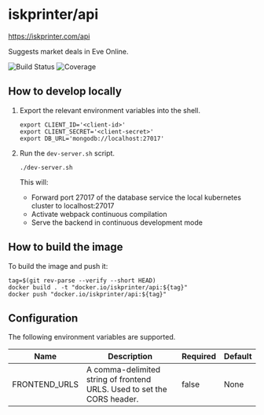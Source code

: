 # iskprinter/api
https://iskprinter.com/api

Suggests market deals in Eve Online.

![Build Status](https://iskprinter.com/jenkins/buildStatus/icon?job=api%2Fmain)
![Coverage](https://img.shields.io/badge/dynamic/json?label=coverage&query=%24.results.elements%5B%3F%28%40.name%20%3D%3D%20%27Conditional%27%29%5D.ratio&suffix=%20branch%25&url=https%3A%2F%2Fiskprinter.com%2Fjenkins%2Fjob%2Fapi%2Fjob%2Fmain%2FlastBuild%2Fcoverage%2Fresult%2Fapi%2Fjson%3Fdepth%3D1)

## How to develop locally

1. Export the relevant environment variables into the shell.
    ```
    export CLIENT_ID='<client-id>'
    export CLIENT_SECRET='<client-secret>'
    export DB_URL='mongodb://localhost:27017'
    ```

2. Run the `dev-server.sh` script.
    ```
    ./dev-server.sh
    ```
    This will:
    * Forward port 27017 of the database service the local kubernetes cluster to localhost:27017
    * Activate webpack continuous compilation
    * Serve the backend in continuous development mode

## How to build the image

To build the image and push it:
```
tag=$(git rev-parse --verify --short HEAD)
docker build . -t "docker.io/iskprinter/api:${tag}"
docker push "docker.io/iskprinter/api:${tag}"
```

## Configuration

The following environment variables are supported.

| Name | Description | Required | Default |
| --- | --- | --- | --- |
| FRONTEND_URLS | A comma-delimited string of frontend URLS. Used to set the CORS header. | false | None |
